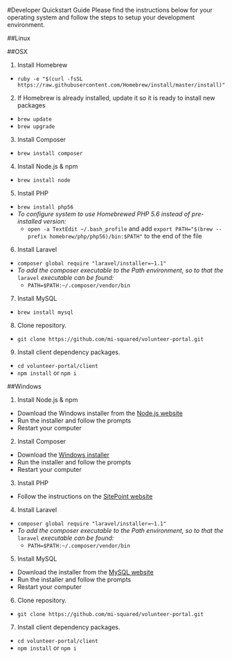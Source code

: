 #Developer Quickstart Guide
Please find the instructions below for your operating system and follow the steps to setup your development environment.

##Linux

##OSX
1. Install Homebrew
  * `ruby -e "$(curl -fsSL https://raw.githubusercontent.com/Homebrew/install/master/install)"`
2. If Homebrew is already installed, update it so it is ready to install new packages
  * `brew update`
  * `brew upgrade`
3. Install Composer
  * `brew install composer`
4. Install Node.js & npm
  * `brew install node`
5. Install PHP
  * `brew install php56`
  * *To configure system to use Homebrewed PHP 5.6 instead of pre-installed version:*
    * `open -a TextEdit ~/.bash_profile` and add `export PATH="$(brew --prefix homebrew/php/php56)/bin:$PATH"` to the end of the file
6. Install Laravel
  * `composer global require "laravel/installer=~1.1"`
  * *To add the composer executable to the Path environment, so to that the* `laravel` *executable can be found:*
    * `PATH=$PATH:~/.composer/vendor/bin`
7. Install MySQL
  * `brew install mysql`
8. Clone repository.
  * `git clone https://github.com/mi-squared/volunteer-portal.git`
9. Install client dependency packages.
  * `cd volunteer-portal/client`
  * `npm install` or `npm i`

##Windows
1. Install Node.js & npm
  * Download the Windows installer from the [Node.js website](https://nodejs.org/en/download/)
  * Run the installer and follow the prompts
  * Restart your computer
2. Install Composer
  * Download the [Windows installer](https://getcomposer.org/Composer-Setup.exe)
  * Run the installer and follow the prompts
  * Restart your computer
3. Install PHP
  * Follow the instructions on the [SitePoint website](http://www.sitepoint.com/how-to-install-php-on-windows/)
4. Install Laravel
  * `composer global require "laravel/installer=~1.1"`
  * *To add the composer executable to the Path environment, so to that the* `laravel` *executable can be found:*
    * `PATH=$PATH:~/.composer/vendor/bin`
5. Install MySQL
  * Download the installer from the [MySQL website](http://dev.mysql.com/downloads/installer/)
  * Run the installer and follow the prompts
  * Restart your computer
6. Clone repository.
  * `git clone https://github.com/mi-squared/volunteer-portal.git`
7. Install client dependency packages.
  * `cd volunteer-portal/client`
  * `npm install` or `npm i`
